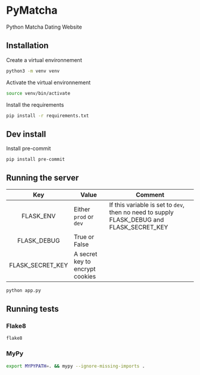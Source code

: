 # PyMatcha
Python Matcha Dating Website

## Installation

Create a virtual environnement

```bash
python3 -m venv venv
```

Activate the virtual environnement

```bash
source venv/bin/activate
```

Install the requirements

```bash
pip install -r requirements.txt
```

## Dev install

Install pre-commit

```bash
pip install pre-commit
```

## Running the server

|        Key       | Value                           | Comment                                                                                   |
|:----------------:|---------------------------------|-------------------------------------------------------------------------------------------|
| FLASK_ENV        | Either `prod` or `dev`          | If this variable is set to `dev`, then no need to supply FLASK_DEBUG and FLASK_SECRET_KEY |
| FLASK_DEBUG      | True or False                   |                                                                                           |
| FLASK_SECRET_KEY | A secret key to encrypt cookies |                                                                                           |

```bash
python app.py
```


## Running tests

### Flake8

```bash
flake8
```

### MyPy

```bash
export MYPYPATH=. && mypy --ignore-missing-imports .
```